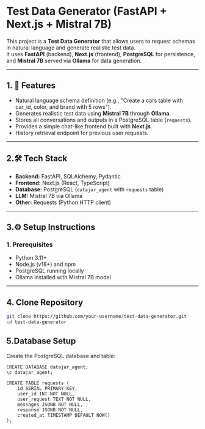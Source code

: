 # Test Data Generator (FastAPI + Next.js + Mistral 7B)

This project is a **Test Data Generator** that allows users to request schemas in natural language and generate realistic test data.  
It uses **FastAPI** (backend), **Next.js** (frontend), **PostgreSQL** for persistence, and **Mistral 7B** served via **Ollama** for data generation.

---

## 1. 🚀 Features
- Natural language schema definition (e.g., "Create a cars table with car_id, color, and brand with 5 rows").
- Generates realistic test data using **Mistral 7B** through **Ollama**.
- Stores all conversations and outputs in a PostgreSQL table (`requests`).
- Provides a simple chat-like frontend built with **Next.js**.
- History retrieval endpoint for previous user requests.

---

## 2.🛠️ Tech Stack
- **Backend:** FastAPI, SQLAlchemy, Pydantic  
- **Frontend:** Next.js (React, TypeScript)  
- **Database:** PostgreSQL (`datajar_agent` with `requests` table)  
- **LLM:** Mistral 7B via Ollama  
- **Other:** Requests (Python HTTP client)  

---

## 3.⚙️ Setup Instructions

### 1. Prerequisites
- Python 3.11+  
- Node.js (v18+) and npm  
- PostgreSQL running locally  
- Ollama installed with Mistral 7B model  

---

## 4. Clone Repository
```bash
git clone https://github.com/your-username/test-data-generator.git
cd test-data-generator
```
## 5.Database Setup

Create the PostgreSQL database and table:
```psql
CREATE DATABASE datajar_agent;
\c datajar_agent;
```
```psql
CREATE TABLE requests (
    id SERIAL PRIMARY KEY,
    user_id INT NOT NULL,
    user_request TEXT NOT NULL,
    messages JSONB NOT NULL,
    response JSONB NOT NULL,
    created_at TIMESTAMP DEFAULT NOW()
);
```
